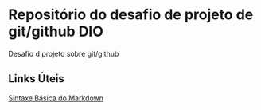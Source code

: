 # Repositório do desafio de projeto de git/github DIO
Desafio d projeto sobre  git/github

## Links Úteis
[Sintaxe Básica do Markdown](https://www.markdownguide.org/getting-started/)
